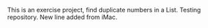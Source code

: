 This is an exercise project, find duplicate numbers in a List.
Testing repository.
New line added from iMac.
